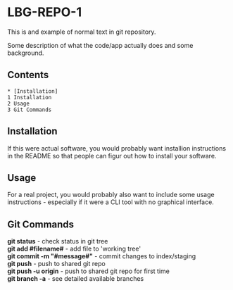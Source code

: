 # LBG-REPO-1

This is and example of normal text in git repository.  

Some description of what the code/app actually does and some background.

## Contents
    * [Installation]
    1 Installation
    2 Usage
    3 Git Commands
    
## Installation
If this were actual software, you would probably want installion instructions in the README so that people can figur out how to install your software.

## Usage
For a real project, you would probably also want to include some usage instructions - especially if it were a CLI tool with no graphical interface.

## Git Commands
**git status** - check status in git tree  
**git add #filename#** - add file to 'working tree'  
**git commit -m "#message#"** - commit changes to index/staging  
**git push** - push to shared git repo   
**git push -u origin** - push to shared git repo for first time  
**git branch -a** - see detailed available branches